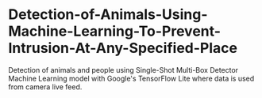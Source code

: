 # Detection-of-Animals-Using-Machine-Learning-To-Prevent-Intrusion-At-Any-Specified-Place
Detection of animals and people using Single-Shot Multi-Box Detector Machine Learning model with Google's TensorFlow Lite where data is used from camera live feed.
